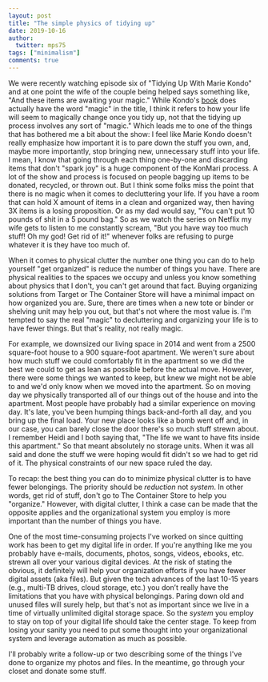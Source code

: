 ```yaml
---
layout: post
title: "The simple physics of tidying up"
date: 2019-10-16
author:
  twitter: mps75
tags: ["minimalism"]
comments: true
---
```


We were recently watching episode six of "Tidying Up With Marie Kondo" and at one point the wife of the couple being helped says something like, "And these items are awaiting your magic."  While Kondo's [book](https://www.goodreads.com/book/show/22318578-the-life-changing-magic-of-tidying-up) does actually have the word "magic" in the title, I think it refers to how your life will seem to magically change once you tidy up, not that the tidying up process involves any sort of "magic." Which leads me to one of the things that has bothered me a bit about the show: I feel like Marie Kondo doesn't really emphasize how important it is to pare down the stuff you own, and, maybe more importantly, stop bringing new, unnecessary stuff into your life. I mean, I know that going through each thing one-by-one and discarding items that don't "spark joy" is a huge component of the KonMari process. A lot of the show and process is focused on people bagging up items to be donated, recycled, or thrown out. But I think some folks miss the point that there is no magic when it comes to decluttering your life. If you have a room that can hold X amount of items in a clean and organized way, then having 3X items is a losing proposition. Or as my dad would say, "You can't put 10 pounds of shit in a 5 pound bag." So as we watch the series on Netflix my wife gets to listen to me constantly scream, "But you have way too much stuff! Oh my god!  Get rid of it!" whenever folks are refusing to purge whatever it is they have too much of.

When it comes to physical clutter the number one thing you can do to help yourself "get organized" is reduce the number of things you have. There are physical realities to the spaces we occupy and unless you know something about physics that I don't, you can't get around that fact. Buying organizing solutions from Target or The Container Store will have a minimal impact on how organized you are. Sure, there are times when a new tote or binder or shelving unit may help you out, but that's not where the most value is. I'm tempted to say the real "magic" to decluttering and organizing your life is to have fewer things. But that's reality, not really magic.

For example, we downsized our living space in 2014 and went from a 2500 square-foot house to a 900 square-foot apartment. We weren't sure about how much stuff we could comfortably fit in the apartment so we did the best we could to get as lean as possible before the actual move. However, there were some things we wanted to keep, but knew we might not be able to and we'd only know when we moved into the apartment. So on moving day we physically transported all of our things out of the house and into the apartment. Most people have probably had a similar experience on moving day. It's late, you've been humping things back-and-forth all day, and you bring up the final load. Your new place looks like a bomb went off and, in our case, you can barely close the door there's so much stuff strewn about. I remember Heidi and I both saying that, "The life we want to have fits inside this apartment." So that meant absolutely no storage units. When it was all said and done the stuff we were hoping would fit didn't so we had to get rid of it. The physical constraints of our new space ruled the day.

To recap: the best thing you can do to minimize physical clutter is to have fewer belongings. The priority should be _reduction_ not _system_. In other words, get rid of stuff, don't go to The Container Store to help you "organize." However, with digital clutter, I think a case can be made that the opposite applies and the organizational system you employ is more important than the number of things you have.

One of the most time-consuming projects I've worked on since quitting work has been to get my digital life in order. If you're anything like me you probably have e-mails, documents, photos, songs, videos, ebooks, etc. strewn all over your various digital devices.  At the risk of stating the obvious, it definitely will help your organization efforts if you have fewer digital assets (aka files).  But given the tech advances of the last 10-15 years (e.g., multi-TB drives, cloud storage, etc.) you don’t really have the limitations that you have with physical belongings.  Paring down old and unused files will surely help, but that's not as important since we live in a time of virtually unlimited digital storage space. So the _system_ you employ to stay on top of your digital life should take the center stage. To keep from losing your sanity you need to put some thought into your organizational system and leverage automation as much as possible.

I'll probably write a follow-up or two describing some of the things I've done to organize my photos and files.  In the meantime, go through your closet and donate some stuff.

